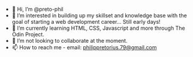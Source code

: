 - 👋 Hi, I’m @preto-phil
- 👀 I’m interested in building up my skillset and knowledge base with the goal of starting a web development career... Still early days!
- 🌱 I’m currently learning HTML, CSS, Javascript and more through The Odin Project.
- 💞️ I’m not looking to collaborate at the moment.
- 📫 How to reach me - email: philippretorius.79@gmail.com


<!---
preto-phil/preto-phil is a ✨ special ✨ repository because its `README.md` (this file) appears on your GitHub profile.
You can click the Preview link to take a look at your changes.
--->
